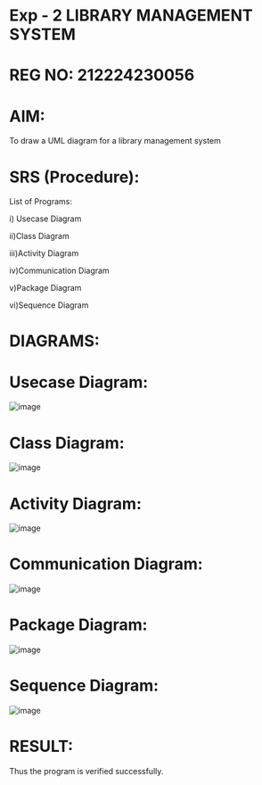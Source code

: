# Exp - 2 LIBRARY MANAGEMENT SYSTEM
# REG NO: 212224230056
# AIM:
To draw a UML diagram for a library management system
# SRS (Procedure):
List of Programs:

i) Usecase Diagram

ii)Class Diagram

iii)Activity Diagram

iv)Communication Diagram

v)Package Diagram

vi)Sequence Diagram

# DIAGRAMS:
# Usecase Diagram:

![image](https://github.com/user-attachments/assets/e8010e8f-78a4-40cf-b101-2343c2ab7b03)

# Class Diagram:


![image](https://github.com/user-attachments/assets/08abdf58-f210-421c-a78f-1f0d7dd49ca4)

# Activity Diagram:

![image](https://github.com/user-attachments/assets/e4717026-d747-4044-a69e-3a1d5105298b)


# Communication Diagram:


![image](https://github.com/user-attachments/assets/cbe04772-952f-465c-9b60-e8d551c0ddd2)

# Package Diagram:

![image](https://github.com/user-attachments/assets/bdee4fc5-d67e-4218-86f1-6d693007df2f)


# Sequence Diagram:

![image](https://github.com/user-attachments/assets/5838cf99-0f56-40d1-806a-09e858df770e)



# RESULT:
Thus the program is verified successfully.
